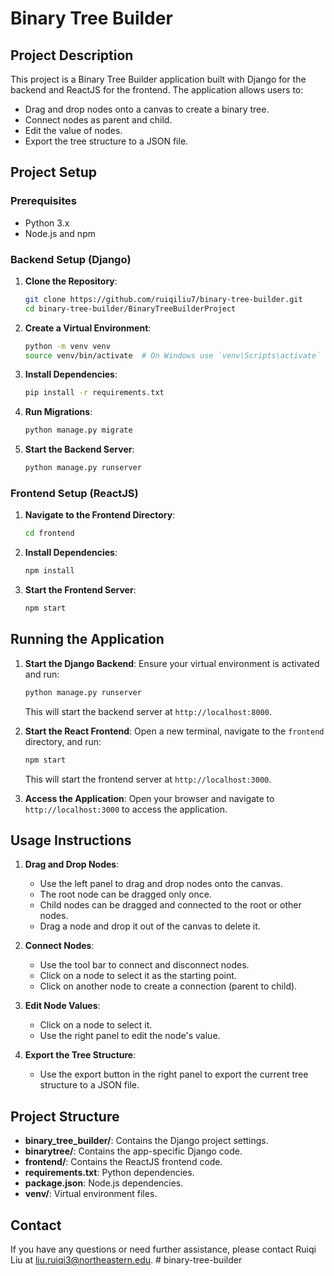 # Binary Tree Builder

## Project Description
This project is a Binary Tree Builder application built with Django for the backend and ReactJS for the frontend. The application allows users to:
- Drag and drop nodes onto a canvas to create a binary tree.
- Connect nodes as parent and child.
- Edit the value of nodes.
- Export the tree structure to a JSON file.

## Project Setup

### Prerequisites
- Python 3.x
- Node.js and npm

### Backend Setup (Django)

1. **Clone the Repository**:
    ```bash
    git clone https://github.com/ruiqiliu7/binary-tree-builder.git
    cd binary-tree-builder/BinaryTreeBuilderProject
    ```

2. **Create a Virtual Environment**:
    ```bash
    python -m venv venv
    source venv/bin/activate  # On Windows use `venv\Scripts\activate`
    ```

3. **Install Dependencies**:
    ```bash
    pip install -r requirements.txt
    ```

4. **Run Migrations**:
    ```bash
    python manage.py migrate
    ```

5. **Start the Backend Server**:
    ```bash
    python manage.py runserver
    ```

### Frontend Setup (ReactJS)

1. **Navigate to the Frontend Directory**:
    ```bash
    cd frontend
    ```

2. **Install Dependencies**:
    ```bash
    npm install
    ```

3. **Start the Frontend Server**:
    ```bash
    npm start
    ```

## Running the Application

1. **Start the Django Backend**:
    Ensure your virtual environment is activated and run:
    ```bash
    python manage.py runserver
    ```
    This will start the backend server at `http://localhost:8000`.

2. **Start the React Frontend**:
    Open a new terminal, navigate to the `frontend` directory, and run:
    ```bash
    npm start
    ```
    This will start the frontend server at `http://localhost:3000`.

3. **Access the Application**:
    Open your browser and navigate to `http://localhost:3000` to access the application.

## Usage Instructions

1. **Drag and Drop Nodes**:
    - Use the left panel to drag and drop nodes onto the canvas.
    - The root node can be dragged only once.
    - Child nodes can be dragged and connected to the root or other nodes.
    - Drag a node and drop it out of the canvas to delete it.

2. **Connect Nodes**:
    - Use the tool bar to connect and disconnect nodes.
    - Click on a node to select it as the starting point.
    - Click on another node to create a connection (parent to child).

3. **Edit Node Values**:
    - Click on a node to select it.
    - Use the right panel to edit the node's value.

4. **Export the Tree Structure**:
    - Use the export button in the right panel to export the current tree structure to a JSON file.

## Project Structure
- **binary_tree_builder/**: Contains the Django project settings.
- **binarytree/**: Contains the app-specific Django code.
- **frontend/**: Contains the ReactJS frontend code.
- **requirements.txt**: Python dependencies.
- **package.json**: Node.js dependencies.
- **venv/**: Virtual environment files.

## Contact
If you have any questions or need further assistance, please contact Ruiqi Liu at <liu.ruiqi3@northeastern.edu>.
#   b i n a r y - t r e e - b u i l d e r  
 